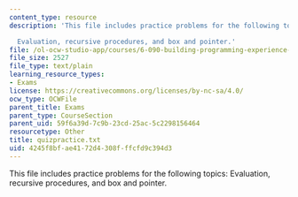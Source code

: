 ```yaml
---
content_type: resource
description: 'This file includes practice problems for the following topics:

  Evaluation, recursive procedures, and box and pointer.'
file: /ol-ocw-studio-app/courses/6-090-building-programming-experience-a-lead-in-to-6-001-january-iap-2005/4245f8bfae4172d4308fffcfd9c394d3_quizpractice.txt
file_size: 2527
file_type: text/plain
learning_resource_types:
- Exams
license: https://creativecommons.org/licenses/by-nc-sa/4.0/
ocw_type: OCWFile
parent_title: Exams
parent_type: CourseSection
parent_uid: 59f6a39d-7c9b-23cd-25ac-5c2298156464
resourcetype: Other
title: quizpractice.txt
uid: 4245f8bf-ae41-72d4-308f-ffcfd9c394d3
---
```

This file includes practice problems for the following topics:
Evaluation, recursive procedures, and box and pointer.